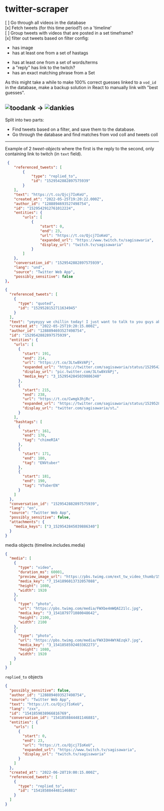 # twitter-scraper

[ ] Go through all videos in the database  
[x] Fetch tweets (for this time period?) on a 'timeline'  
[ ] Group tweets with videos that are posted in a set timeframe?  
[x] filter out tweets based on filter config:

- has image
- has at least one from a set of hastags

* has at least one from a set of words/terms
* a "reply" has link to the twitch?
* has an exact matching phrase from a Set

As this might take a while to make 100% correct guesses linked to a `vod_id` in the database, make a backup solution in React to manually link with "best guesses".

## ![toodank](https://cdn.betterttv.net/emote/5ad22a7096065b6c6bddf7f3/1x) → ![dankies](https://cdn.betterttv.net/emote/5f92938a710f8302f0c8ee82/1x)

Split into two parts:

- Find tweets based on a filter, and save them to the database.
- Go through the database and find matches from vod coll and tweets coll

---

Example of 2 _tweet-objects_ where the first is the reply to the second, only containing link to twitch (in `text` field).

```json
 {
    "referenced_tweets": [
        {
            "type": "replied_to",
            "id": "1529542882897575939"
        }
    ],
    "text": "https://t.co/Qjcj7IoKeU",
    "created_at": "2022-05-25T19:20:22.000Z",
    "author_id": "1288894693527498754",
    "id": "1529542912761012224",
    "entities": {
        "urls": [
            {
                "start": 0,
                "end": 23,
                "url": "https://t.co/Qjcj7IoKeU",
                "expanded_url": "https://www.twitch.tv/sagisawaria",
                "display_url": "twitch.tv/sagisawaria"
            }
        ]
    },
    "conversation_id": "1529542882897575939",
    "lang": "und",
    "source": "Twitter Web App",
    "possibly_sensitive": false
},

```

```json
{
  "referenced_tweets": [
    {
      "type": "quoted",
      "id": "1529528152711634945"
    }
  ],
  "text": "yeyeyyy we chillin today! I just want to talk to you guys about whatever c: and play games? ☺️💕\n\nStarting in 10 mins at 3:30 pm edt! ⏲️\nLink to stream below! 👇\n\n#chimeRIA #ENVtuber #VTuberEN https://t.co/3Ltw8kVAPj https://t.co/Cwmgk3hjRc",
  "created_at": "2022-05-25T19:20:15.000Z",
  "author_id": "1288894693527498754",
  "id": "1529542882897575939",
  "entities": {
    "urls": [
      {
        "start": 191,
        "end": 214,
        "url": "https://t.co/3Ltw8kVAPj",
        "expanded_url": "https://twitter.com/sagisawaria/status/1529542882897575939/photo/1",
        "display_url": "pic.twitter.com/3Ltw8kVAPj",
        "media_key": "3_1529542845039886340"
      },
      {
        "start": 215,
        "end": 238,
        "url": "https://t.co/Cwmgk3hjRc",
        "expanded_url": "https://twitter.com/sagisawaria/status/1529528152711634945",
        "display_url": "twitter.com/sagisawaria/st…"
      }
    ],
    "hashtags": [
      {
        "start": 161,
        "end": 170,
        "tag": "chimeRIA"
      },
      {
        "start": 171,
        "end": 180,
        "tag": "ENVtuber"
      },
      {
        "start": 181,
        "end": 190,
        "tag": "VTuberEN"
      }
    ]
  },
  "conversation_id": "1529542882897575939",
  "lang": "en",
  "source": "Twitter Web App",
  "possibly_sensitive": false,
  "attachments": {
    "media_keys": ["3_1529542845039886340"]
  }
}
```

media objects (timeline.includes.media)

```json
{
  "media": [
    {
      "type": "video",
      "duration_ms": 60001,
      "preview_image_url": "https://pbs.twimg.com/ext_tw_video_thumb/1541896013732057088/pu/img/Cq1vdwd1_nz6mslc.jpg",
      "media_key": "7_1541896013732057088",
      "height": 1080,
      "width": 1920
    },
    {
      "type": "photo",
      "url": "https://pbs.twimg.com/media/FWXbe4mWQAI21lc.jpg",
      "media_key": "3_1541879771080048642",
      "height": 2100,
      "width": 2100
    },
    {
      "type": "photo",
      "url": "https://pbs.twimg.com/media/FWXIOH4WYAEzqk7.jpg",
      "media_key": "3_1541858592403382273",
      "height": 1080,
      "width": 1920
    }
  ]
}
```

`replied_to` objects

```json
{
  "possibly_sensitive": false,
  "author_id": "1288894693527498754",
  "source": "Twitter Web App",
  "text": "https://t.co/Qjcj7IoKeU",
  "lang": "zxx",
  "id": "1541859038966816769",
  "conversation_id": "1541858844481146881",
  "entities": {
    "urls": [
      {
        "start": 0,
        "end": 23,
        "url": "https://t.co/Qjcj7IoKeU",
        "expanded_url": "https://www.twitch.tv/sagisawaria",
        "display_url": "twitch.tv/sagisawaria"
      }
    ]
  },
  "created_at": "2022-06-28T19:00:15.000Z",
  "referenced_tweets": [
    {
      "type": "replied_to",
      "id": "1541858844481146881"
    }
  ]
}
```
